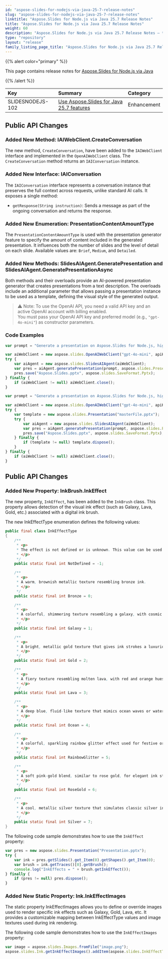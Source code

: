 ```yaml
---
id: "aspose-slides-for-nodejs-via-java-25-7-release-notes"
slug: "aspose-slides-for-nodejs-via-java-25-7-release-notes"
linktitle: "Aspose.Slides for Node.js via Java 25.7 Release Notes"
title: "Aspose.Slides for Node.js via Java 25.7 Release Notes"
weight: 60
description: "Aspose.Slides for Node.js via Java 25.7 Release Notes – the latest updates and fixes."
type: "repository"
layout: "release"
family_listing_page_title: "Aspose.Slides for Node.js via Java 25.7 Release Notes"
---
```


{{% alert color="primary" %}} 

This page contains release notes for [Aspose.Slides for Node.js via Java](https://www.npmjs.com/package/aspose.slides.via.java)

{{% /alert %}} 

|**Key**|**Summary**|**Category**|
| :- | :- | :- |
|SLIDESNODEJS-102|[Use Aspose.Slides for Java 25.7 features](/slides/java/release-notes/2025/aspose-slides-for-java-25-7-release-notes/)|Enhancement|



## Public API Changes

### Added New Method: IAIWebClient.CreateConversation

The new method, `CreateConversation`, have been added to the `IAIWebClient` interface and implemented in the `OpenAIWebClient` class. 
The `CreateConversation` method returns an `IAIConversation` instance.

### Added New Interface: IAIConversation
The `IAIConversation` interface represents a conversation instance that preserves the full context across requests, unlike standard AI calls.
It exposes a single method:
- `getResponse(String instruction)`: Sends a message as part of the ongoing conversation and returns the response.

### Added New Enumeration: PresentationContentAmountType
The `PresentationContentAmountType` is used with the presentation generator feature to specify the amount of content included in the generated presentation. It influences both the number of slides and the level of detail on each slide. Available values are: `Brief`, `Medium`, and `Detailed`.

### Added New Methods: SlidesAIAgent.GeneratePresentation and SlidesAIAgent.GeneratePresentationAsync
Both methods and their overloads provide an AI-powered presentation generator that creates presentations from a text description. The overloads include an additional parameter that allows passing a presentation instance to be used as a template, defining the visual style of the generated output.

> ⚠️ Note: To use the OpenAI API, you need a valid API key and an active OpenAI account with billing enabled.  
> You must pass your OpenAI API key and preferred model (e.g., `"gpt-4o-mini"`) as constructor parameters.

### Code Examples

```javascript
var prompt = "Generate a presentation on Aspose.Slides for Node.js, highlighting its key features, common use cases, and the advantages it offers over competing solutions.";

var aiWebClient = new aspose.slides.OpenAIWebClient("gpt-4o-mini", apiKey, null);
try {
    var aiAgent = new aspose.slides.SlidesAIAgent(aiWebClient);
    var pres = aiAgent.generatePresentation(prompt, aspose.slides.PresentationContentAmountType.Medium);
    pres.save("Aspose.Slides.pptx", aspose.slides.SaveFormat.Pptx);
} finally {
    if (aiWebClient != null) aiWebClient.close();
}
```

```javascript
var prompt = "Generate a presentation on Aspose.Slides for Node.js, highlighting its key features, common use cases, and the advantages it offers over competing solutions.";

var aiWebClient = new aspose.slides.OpenAIWebClient("gpt-4o-mini", apiKey, null);
try {
    var template = new aspose.slides.Presentation("masterFile.pptx");
    try {
        var aiAgent = new aspose.slides.SlidesAIAgent(aiWebClient);
        var pres = aiAgent.generatePresentation(prompt, aspose.slides.PresentationContentAmountType.Medium, template);
        pres.save("Aspose.Slides.pptx", aspose.slides.SaveFormat.Pptx);
    } finally {
        if (template != null) template.dispose();
    }
} finally {
    if (aiWebClient != null) aiWebClient.close();
}
```

## Public API Changes

### Added New Property: InkBrush.InkEffect

The new property, `InkEffect`, has been added to the `InkBrush` class. 
This property allows detection of the visual ink effect (such as Galaxy, Lava, Gold, etc.) associated with a digital ink brush.

The new InkEffectType enumeration defines the following values:
```java
public final class InkEffectType
{
    /**
     * <p>
     * The effect is not defined or is unknown. This value can be used as a default or fallback.
     * </p>
     */
    public static final int NotDefined = -1;

    /**
     * <p>
     * A warm, brownish metallic texture resembling bronze ink.
     * </p>
     */
    public static final int Bronze = 0;

    /**
     * <p>
     * A colorful, shimmering texture resembling a galaxy, with cosmic tones.
     * </p>
     */
    public static final int Galaxy = 1;

    /**
     * <p>
     * A bright, metallic gold texture that gives ink strokes a luxurious appearance.
     * </p>
     */
    public static final int Gold = 2;

    /**
     * <p>
     * A fiery texture resembling molten lava, with red and orange hues.
     * </p>
     */
    public static final int Lava = 3;

    /**
     * <p>
     * A deep blue, fluid-like texture that mimics ocean waves or water-based ink.
     * </p>
     */
    public static final int Ocean = 4;

    /**
     * <p>
     * A colorful, sparkling rainbow glitter effect used for festive or vibrant ink strokes.
     * </p>
     */
    public static final int RainbowGlitter = 5;

    /**
     * <p>
     * A soft pink-gold blend, similar to rose gold, for elegant ink strokes.
     * </p>
     */
    public static final int RoseGold = 6;

    /**
     * <p>
     * A cool, metallic silver texture that simulates classic silver ink.
     * </p>
     */
    public static final int Silver = 7;
}
```

The following code sample demonstrates how to use the `InkEffect` property:
```javascript
var pres = new aspose.slides.Presentation("Presentation.pptx");
try {
    var ink = pres.getSlides().get_Item(0).getShapes().get_Item(0);
    var brush = ink.getTraces()[0].getBrush();
    console.log("InkEffects = " + brush.getInkEffect());
} finally {
    if (pres != null) pres.dispose();
}
```

### Added New Static Property: Ink.InkEffectImages

The static property InkEffectImages allows you to define or override images used to render specific ink effects such as Galaxy, Gold, Lava, etc. It provides a customizable mapping between InkEffectType values and image textures used during ink rendering.

The following code sample demonstrates how to use the `InkEffectImages` property:
```javascript
var image = aspose.slides.Images.fromFile("image.png");
aspose.slides.Ink.getInkEffectImages().addItem(aspose.slides.InkEffectType.Galaxy, image);
```
